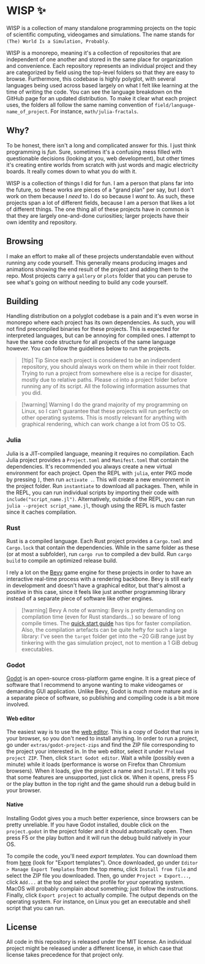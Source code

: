 # WISP ✨
WISP is a collection of many standalone programming projects on the topic of scientific computing, videogames and simulations. The name stands for `(The) World Is a Simulation, Probably`.

WISP is a monorepo, meaning it's a collection of repositories that are independent of one another and stored in the same place for organization and convenience. Each repository represents an individual project and they are categorized by field using the top-level folders so that they are easy to browse. Furthermore, this codebase is highly polyglot, with several languages being used across based largely on what I felt like learning at the time of writing the code. You can see the language breakdown on the GitHub page for an updated distribution. To make it clear what each project uses, the folders all follow the same naming convention of `field/language-name_of_project`. For instance, `math/julia-fractals`.

## Why?
To be honest, there isn't a long and complicated answer for this. I just think programming is *fun*. Sure, sometimes it's a confusing mess filled with questionable decisions (looking at you, web development), but other times it's creating entire worlds from scratch with just words and magic electricity boards. It really comes down to what you do with it.

WISP is a collection of things I did for fun. I am a person that plans far into the future, so these works are pieces of a "grand plan" per say, but I don't work on them because I *need* to. I do so because I *want* to. As such, these projects span a lot of different fields, because I am a person that likes a lot of different things. The one thing all of these projects have in common is that they are largely one-and-done curiosities; larger projects have their own identity and repository.

## Browsing
I make an effort to make all of these projects understandable even without running any code yourself. This generally means producing images and animations showing the end result of the project and adding them to the repo. Most projects carry a `gallery` or `plots` folder that you can peruse to see what's going on without needing to build any code yourself.

## Building
Handling distribution on a polyglot codebase is a pain and it's even worse in monorepo where each project has its own dependencies. As such, you will not find precompiled binaries for these projects. This is expected for interpreted languages, but can be annoying for compiled ones. I attempt to have the same code structure for all projects of the same language however. You can follow the guidelines below to run the projects.

> [!tip] Tip
> Since each project is considered to be an indipendent repository, you should always work on them while in their root folder. Trying to run a project from somewhere else is a recipe for disaster, mostly due to relative paths. Please `cd` into a project folder before running any of its script. All the following information assumes that you did.

> [!warning] Warning
> I do the grand majority of my programming on Linux, so I can't guarantee that these projects will run perfectly on other operating systems. This is mostly relevant for anything with graphical rendering, which can work change a lot from OS to OS.

### Julia
Julia is a JIT-compiled language, meaning it requires no compilation. Each Julia project provides a `Project.toml` and `Manifest.toml` that contain the dependencies. It's recommended you always create a new virtual environment for each project. Open the REPL with `julia`, enter PKG mode by pressing `]`, then run `activate .`. This will create a new environment in the project folder. Run `instantiate` to download all packages. Then, while in the REPL, you can run individual scripts by importing their code with `include("script_name.jl")`. Alternatively, outside of the REPL, you can run `julia --project script_name.jl`, though using the REPL is much faster since it caches compilation.

### Rust
Rust is a compiled language. Each Rust project provides a `Cargo.toml` and `Cargo.lock` that contain the dependencies. While in the same folder as these (or at most a subfolder), run `cargo run` to compiled a dev build. Run `cargo build` to compile an optimized release build.

I rely a lot on the [Bevy](https://bevy.org/) game engine for these projects in order to have an interactive real-time process with a rendering backbone. Bevy is still early in development and doesn't have a graphical editor, but that's almost a positive in this case, since it feels like just another programming library instead of a separate piece of software like other engines.

> [!warning] Bevy
> A note of warning: Bevy is pretty demanding on compilation time (even for Rust standards...) so beware of long compile times. The [quick start guide](https://bevy.org/learn/quick-start/introduction/) has tips for faster compilation. Also, the compilation artefacts can be quite hefty for such a large library: I've seen the `target` folder get into the ~20 GiB range just by tinkering with the gas simulation project, not to mention a 1 GiB debug executables.

### Godot
[Godot](https://godotengine.org/) is an open-source cross-platform game engine. It is a great piece of software that I recommend to anyone wanting to make videogames or demanding GUI application. Unlike Bevy, Godot is much more mature and is a separate piece of software, so publishing and compiling code is a bit more involved.

#### Web editor
The easiest way is to use the [web editor](https://editor.godotengine.org/). This is a copy of Godot that runs in your browser, so you don't need to install anything. In order to run a project, go under `extras/godot-project-zips` and find the ZIP file corresponding to the project your interested in. In the web editor, select it under `Preload project ZIP`. Then, click `Start Godot editor`. Wait a while (possibly even a minute) while it loads (performance is worse on Firefox than Chromium browsers). When it loads, give the project a name and `Install`. If it tells you that some features are unsupported, just click `OK`. When it opens, press F5 or the play button in the top right and the game should run a debug build in your browser.

#### Native
Installing Godot gives you a much better experience, since browsers can be pretty unreliable. If you have Godot installed, double click on the `project.godot` in the project folder and it should automatically open. Then press F5 or the play button and it will run the debug build natively in your OS.

To compile the code, you'll need *export templates*. You can download them from [here](https://godotengine.org/download) (look for "Export templates"). Once downloaded, go under `Editor > Manage Export Templates` from the top menu, click `Install from file` and select the ZIP file you downloaded. Then, go under `Project > Export...`, click `Add...` at the top and select the profile for your operating system. MacOS will probably complain about something; just follow the instructions. Finally, click `Export project` to actually compile. The output depends on the operating system. For instance, on Linux you get an executable and shell script that you can run.

## License
All code in this repository is released under the MIT license. An individual project might be released under a different license, in which case that license takes precedence for that project only.